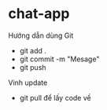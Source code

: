# chat-app

Hướng dẫn dùng Git

- git add .
- git commit -m "Mesage"
- git push


Vinh update
- git pull để lấy code về
